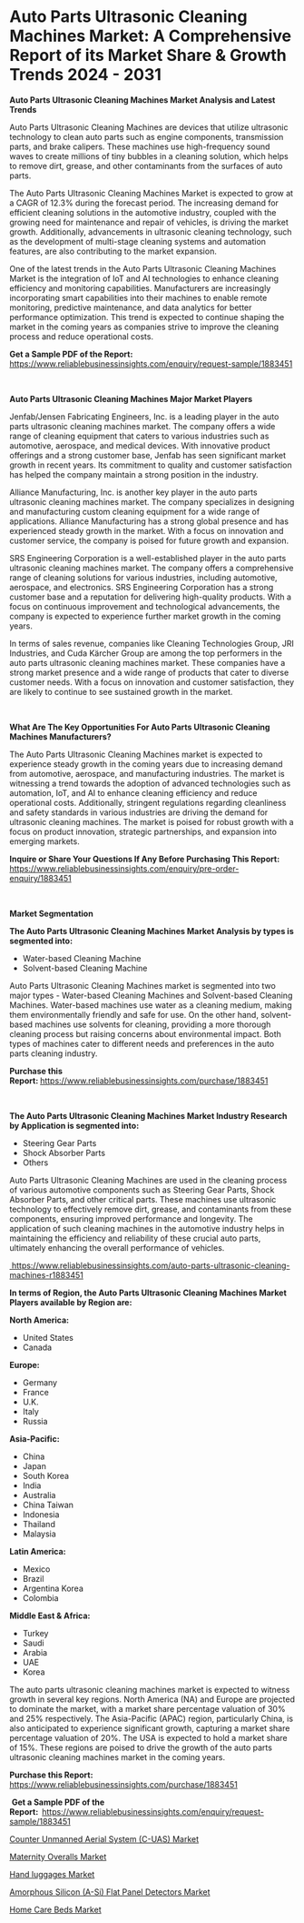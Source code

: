 <p><h1>Auto Parts Ultrasonic Cleaning Machines Market: A Comprehensive Report of its Market Share & Growth Trends 2024 - 2031</h1></p><p><strong>Auto Parts Ultrasonic Cleaning Machines Market Analysis and Latest Trends</strong></p>
<p><p>Auto Parts Ultrasonic Cleaning Machines are devices that utilize ultrasonic technology to clean auto parts such as engine components, transmission parts, and brake calipers. These machines use high-frequency sound waves to create millions of tiny bubbles in a cleaning solution, which helps to remove dirt, grease, and other contaminants from the surfaces of auto parts.</p><p>The Auto Parts Ultrasonic Cleaning Machines Market is expected to grow at a CAGR of 12.3% during the forecast period. The increasing demand for efficient cleaning solutions in the automotive industry, coupled with the growing need for maintenance and repair of vehicles, is driving the market growth. Additionally, advancements in ultrasonic cleaning technology, such as the development of multi-stage cleaning systems and automation features, are also contributing to the market expansion.</p><p>One of the latest trends in the Auto Parts Ultrasonic Cleaning Machines Market is the integration of IoT and AI technologies to enhance cleaning efficiency and monitoring capabilities. Manufacturers are increasingly incorporating smart capabilities into their machines to enable remote monitoring, predictive maintenance, and data analytics for better performance optimization. This trend is expected to continue shaping the market in the coming years as companies strive to improve the cleaning process and reduce operational costs.</p></p>
<p><strong>Get a Sample PDF of the Report:&nbsp;</strong> <a href="https://www.reliablebusinessinsights.com/enquiry/request-sample/1883451">https://www.reliablebusinessinsights.com/enquiry/request-sample/1883451</a></p>
<p>&nbsp;</p>
<p><strong>Auto Parts Ultrasonic Cleaning Machines Major Market Players</strong></p>
<p><p>Jenfab/Jensen Fabricating Engineers, Inc. is a leading player in the auto parts ultrasonic cleaning machines market. The company offers a wide range of cleaning equipment that caters to various industries such as automotive, aerospace, and medical devices. With innovative product offerings and a strong customer base, Jenfab has seen significant market growth in recent years. Its commitment to quality and customer satisfaction has helped the company maintain a strong position in the industry.</p><p>Alliance Manufacturing, Inc. is another key player in the auto parts ultrasonic cleaning machines market. The company specializes in designing and manufacturing custom cleaning equipment for a wide range of applications. Alliance Manufacturing has a strong global presence and has experienced steady growth in the market. With a focus on innovation and customer service, the company is poised for future growth and expansion.</p><p>SRS Engineering Corporation is a well-established player in the auto parts ultrasonic cleaning machines market. The company offers a comprehensive range of cleaning solutions for various industries, including automotive, aerospace, and electronics. SRS Engineering Corporation has a strong customer base and a reputation for delivering high-quality products. With a focus on continuous improvement and technological advancements, the company is expected to experience further market growth in the coming years.</p><p>In terms of sales revenue, companies like Cleaning Technologies Group, JRI Industries, and Cuda Kärcher Group are among the top performers in the auto parts ultrasonic cleaning machines market. These companies have a strong market presence and a wide range of products that cater to diverse customer needs. With a focus on innovation and customer satisfaction, they are likely to continue to see sustained growth in the market.</p></p>
<p>&nbsp;</p>
<p><strong>What Are The Key Opportunities For Auto Parts Ultrasonic Cleaning Machines Manufacturers?</strong></p>
<p><p>The Auto Parts Ultrasonic Cleaning Machines market is expected to experience steady growth in the coming years due to increasing demand from automotive, aerospace, and manufacturing industries. The market is witnessing a trend towards the adoption of advanced technologies such as automation, IoT, and AI to enhance cleaning efficiency and reduce operational costs. Additionally, stringent regulations regarding cleanliness and safety standards in various industries are driving the demand for ultrasonic cleaning machines. The market is poised for robust growth with a focus on product innovation, strategic partnerships, and expansion into emerging markets.</p></p>
<p><strong>Inquire or Share Your Questions If Any Before Purchasing This Report:</strong> <a href="https://www.reliablebusinessinsights.com/enquiry/pre-order-enquiry/1883451">https://www.reliablebusinessinsights.com/enquiry/pre-order-enquiry/1883451</a></p>
<p>&nbsp;</p>
<p><strong>Market Segmentation</strong></p>
<p><strong>The Auto Parts Ultrasonic Cleaning Machines Market Analysis by types is segmented into:</strong></p>
<p><ul><li>Water-based Cleaning Machine</li><li>Solvent-based Cleaning Machine</li></ul></p>
<p><p>Auto Parts Ultrasonic Cleaning Machines market is segmented into two major types - Water-based Cleaning Machines and Solvent-based Cleaning Machines. Water-based machines use water as a cleaning medium, making them environmentally friendly and safe for use. On the other hand, solvent-based machines use solvents for cleaning, providing a more thorough cleaning process but raising concerns about environmental impact. Both types of machines cater to different needs and preferences in the auto parts cleaning industry.</p></p>
<p><strong>Purchase this Report:&nbsp;</strong><a href="https://www.reliablebusinessinsights.com/purchase/1883451">https://www.reliablebusinessinsights.com/purchase/1883451</a></p>
<p>&nbsp;</p>
<p><strong>The Auto Parts Ultrasonic Cleaning Machines Market Industry Research by Application is segmented into:</strong></p>
<p><ul><li>Steering Gear Parts</li><li>Shock Absorber Parts</li><li>Others</li></ul></p>
<p><p>Auto Parts Ultrasonic Cleaning Machines are used in the cleaning process of various automotive components such as Steering Gear Parts, Shock Absorber Parts, and other critical parts. These machines use ultrasonic technology to effectively remove dirt, grease, and contaminants from these components, ensuring improved performance and longevity. The application of such cleaning machines in the automotive industry helps in maintaining the efficiency and reliability of these crucial auto parts, ultimately enhancing the overall performance of vehicles.</p></p>
<p><a href="https://www.reliablebusinessinsights.com/auto-parts-ultrasonic-cleaning-machines-r1883451">&nbsp;https://www.reliablebusinessinsights.com/auto-parts-ultrasonic-cleaning-machines-r1883451</a></p>
<p><strong>In terms of Region, the Auto Parts Ultrasonic Cleaning Machines Market Players available by Region are:</strong></p>
<p>
    <p> <strong> North America: </strong>
        <ul>
            <li>United States</li>
            <li>Canada</li>
        </ul>
        </p> 
    <p> <strong> Europe: </strong>
        <ul>
            <li>Germany</li>
            <li>France</li>
            <li>U.K.</li>
            <li>Italy</li>
            <li>Russia</li>
        </ul>
        </p> 
    <p> <strong> Asia-Pacific: </strong>
        <ul>
            <li>China</li>
            <li>Japan</li>
            <li>South Korea</li>
            <li>India</li>
            <li>Australia</li>
            <li>China Taiwan</li>
            <li>Indonesia</li>
            <li>Thailand</li>
            <li>Malaysia</li>
        </ul>
        </p> 
    <p> <strong> Latin America: </strong>
        <ul>
            <li>Mexico</li>
            <li>Brazil</li>
            <li>Argentina Korea</li>
            <li>Colombia</li>
        </ul>
        </p> 
    <p> <strong> Middle East & Africa: </strong>
        <ul>
            <li>Turkey</li>
            <li>Saudi</li>
            <li>Arabia</li>
            <li>UAE</li>
            <li>Korea</li>
        </ul>
    </p>
    </p>
<p><p>The auto parts ultrasonic cleaning machines market is expected to witness growth in several key regions. North America (NA) and Europe are projected to dominate the market, with a market share percentage valuation of 30% and 25% respectively. The Asia-Pacific (APAC) region, particularly China, is also anticipated to experience significant growth, capturing a market share percentage valuation of 20%. The USA is expected to hold a market share of 15%. These regions are poised to drive the growth of the auto parts ultrasonic cleaning machines market in the coming years.</p></p>
<p><strong>Purchase this Report: </strong><a href="https://www.reliablebusinessinsights.com/purchase/1883451">https://www.reliablebusinessinsights.com/purchase/1883451</a></p>
<p>&nbsp;<strong>Get a Sample PDF of the Report:&nbsp;&nbsp;</strong><a href="https://www.reliablebusinessinsights.com/enquiry/request-sample/1883451">https://www.reliablebusinessinsights.com/enquiry/request-sample/1883451</a></p>
<p><strong></strong></p>
<p><p><a href="https://github.com/lylyparadise/Market-Research-Report-List-4/blob/main/counter-unmanned-aerial-system-c-uas-market.md">Counter Unmanned Aerial System (C-UAS) Market</a></p><p><a href="https://medium.com/@nyahmertz1973/maternity-overalls-market-growth-outlook-from-2024-to-2031-and-it-is-projecting-at-11-2-0bf27747d947">Maternity Overalls Market</a></p><p><a href="https://medium.com/@leneciacharles/global-hand-luggages-market-analysis-trends-forecasts-and-growth-opportunities-2024-2031-in-589dd23fe896">Hand luggages Market</a></p><p><a href="https://github.com/lnamivez37/Market-Research-Report-List-1/blob/main/amorphous-silicon-a-si-flat-panel-detectors-market.md">Amorphous Silicon (A-Si) Flat Panel Detectors Market</a></p><p><a href="https://medium.com/@dhjdj3783/home-care-beds-market-size-by-type-adjustable-beds-manual-beds-semi-electric-beds-electric-beds-56800e31ea5d">Home Care Beds Market</a></p></p>